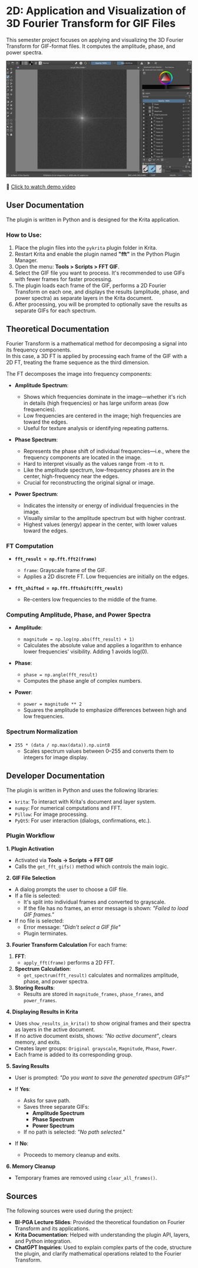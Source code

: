 # 2D: Application and Visualization of 3D Fourier Transform for GIF Files

This semester project focuses on applying and visualizing the 3D Fourier Transform for GIF-format files. It computes the amplitude, phase, and power spectra.

![bitmap - image](2d.jpg "EDIT|UPLOAD")

🎥 [Click to watch demo video](./2d.mp4)

## User Documentation

The plugin is written in Python and is designed for the Krita application.

### How to Use:

1. Place the plugin files into the `pykrita` plugin folder in Krita.
2. Restart Krita and enable the plugin named **"fft"** in the Python Plugin Manager.
3. Open the menu: **Tools > Scripts > FFT GIF**.
4. Select the GIF file you want to process. It's recommended to use GIFs with fewer frames for faster processing.
5. The plugin loads each frame of the GIF, performs a 2D Fourier Transform on each one, and displays the results (amplitude, phase, and power spectra) as separate layers in the Krita document.
6. After processing, you will be prompted to optionally save the results as separate GIFs for each spectrum.

## Theoretical Documentation

Fourier Transform is a mathematical method for decomposing a signal into its frequency components.  
In this case, a 3D FT is applied by processing each frame of the GIF with a 2D FT, treating the frame sequence as the third dimension.

The FT decomposes the image into frequency components:

- **Amplitude Spectrum**:  
  - Shows which frequencies dominate in the image—whether it's rich in details (high frequencies) or has large uniform areas (low frequencies).
  - Low frequencies are centered in the image; high frequencies are toward the edges.
  - Useful for texture analysis or identifying repeating patterns.

- **Phase Spectrum**:  
  - Represents the phase shift of individual frequencies—i.e., where the frequency components are located in the image.
  - Hard to interpret visually as the values range from -π to π.
  - Like the amplitude spectrum, low-frequency phases are in the center, high-frequency near the edges.
  - Crucial for reconstructing the original signal or image.

- **Power Spectrum**:  
  - Indicates the intensity or energy of individual frequencies in the image.
  - Visually similar to the amplitude spectrum but with higher contrast.
  - Highest values (energy) appear in the center, with lower values toward the edges.

### FT Computation

- **`fft_result = np.fft.fft2(frame)`**  
  - `frame`: Grayscale frame of the GIF.  
  - Applies a 2D discrete FT. Low frequencies are initially on the edges.

- **`fft_shifted = np.fft.fftshift(fft_result)`**  
  - Re-centers low frequencies to the middle of the frame.

### Computing Amplitude, Phase, and Power Spectra

- **Amplitude**:  
  - `magnitude = np.log(np.abs(fft_result) + 1)`  
  - Calculates the absolute value and applies a logarithm to enhance lower frequencies' visibility. Adding 1 avoids log(0).

- **Phase**:  
  - `phase = np.angle(fft_result)`  
  - Computes the phase angle of complex numbers.

- **Power**:  
  - `power = magnitude ** 2`  
  - Squares the amplitude to emphasize differences between high and low frequencies.

### Spectrum Normalization

- `255 * (data / np.max(data)).np.uint8`  
  - Scales spectrum values between 0–255 and converts them to integers for image display.

## Developer Documentation

The plugin is written in Python and uses the following libraries:
- `krita`: To interact with Krita's document and layer system.
- `numpy`: For numerical computations and FFT.
- `Pillow`: For image processing.
- `PyQt5`: For user interaction (dialogs, confirmations, etc.).

### Plugin Workflow

**1. Plugin Activation**
- Activated via **Tools -> Scripts -> FFT GIF**
- Calls the `get_fft_gifs()` method which controls the main logic.

**2. GIF File Selection**
- A dialog prompts the user to choose a GIF file.
- If a file is selected:
  - It's split into individual frames and converted to grayscale.
  - If the file has no frames, an error message is shown: *"Failed to load GIF frames."*
- If no file is selected:
  - Error message: *"Didn't select a GIF file"*
  - Plugin terminates.

**3. Fourier Transform Calculation**
For each frame:
1. **FFT**:  
   - `apply_fft(frame)` performs a 2D FFT.
2. **Spectrum Calculation**:  
   - `get_spectrum(fft_result)` calculates and normalizes amplitude, phase, and power spectra.
3. **Storing Results**:  
   - Results are stored in `magnitude_frames`, `phase_frames`, and `power_frames`.

**4. Displaying Results in Krita**
- Uses `show_results_in_krita()` to show original frames and their spectra as layers in the active document.
- If no active document exists, shows: *"No active document"*, clears memory, and exits.
- Creates layer groups: `Original grayscale`, `Magnitude`, `Phase`, `Power`.
- Each frame is added to its corresponding group.

**5. Saving Results**
- User is prompted: *"Do you want to save the generated spectrum GIFs?"*

- If **Yes**:
  - Asks for save path.
  - Saves three separate GIFs:
    - **Amplitude Spectrum**
    - **Phase Spectrum**
    - **Power Spectrum**
  - If no path is selected: *"No path selected."*

- If **No**:
  - Proceeds to memory cleanup and exits.

**6. Memory Cleanup**
- Temporary frames are removed using `clear_all_frames()`.

## Sources

The following sources were used during the project:

- **BI-PGA Lecture Slides**: Provided the theoretical foundation on Fourier Transform and its applications.  
- **Krita Documentation**: Helped with understanding the plugin API, layers, and Python integration.  
- **ChatGPT Inquiries**: Used to explain complex parts of the code, structure the plugin, and clarify mathematical operations related to the Fourier Transform.
